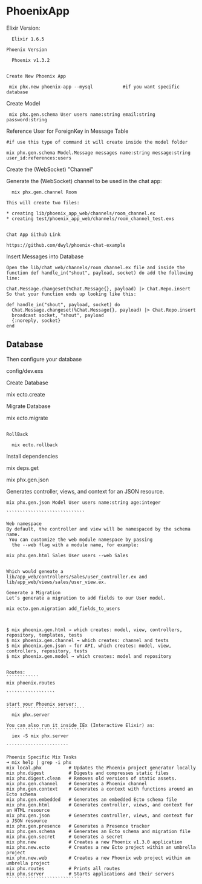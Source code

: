 # PhoenixApp

Elixir Version:
````````````````````
  Elixir 1.6.5 

Phoenix Version

  Phoenix v1.3.2


Create New Phoenix App

 mix phx.new phoenix-app --mysql           #if you want specific database

```````````````````````````````````````````````
Create Model
````````````````````````````````
 mix phx.gen.schema User users name:string email:string password:string

```````````````````````````````````
Reference User for ForeignKey in Message Table
``````````````````````````````````````
#if use this type of command it will create inside the model folder

mix phx.gen.schema Model.Message messages name:string message:string user_id:references:users

``````````````````````````````````````````

Create the (WebSocket) "Channel"
 
 Generate the (WebSocket) channel to be used in the chat app:
``````````````````````````````````````
  mix phx.gen.channel Room

This will create two files:

* creating lib/phoenix_app_web/channels/room_channel.ex
* creating test/phoenix_app_web/channels/room_channel_test.exs


Chat App Github Link

https://github.com/dwyl/phoenix-chat-example

`````````````````````````````````````````

Insert Messages into Database
`````````````````````````
Open the lib/chat_web/channels/room_channel.ex file and inside the function def handle_in("shout", payload, socket) do add the following line:

Chat.Message.changeset(%Chat.Message{}, payload) |> Chat.Repo.insert  
So that your function ends up looking like this:

def handle_in("shout", payload, socket) do
  Chat.Message.changeset(%Chat.Message{}, payload) |> Chat.Repo.insert  
  broadcast socket, "shout", payload
  {:noreply, socket}
end

````````````````````````````````````````````

Database
-----------------------------

Then configure your database

  config/dev.exs

Create Database

  mix ecto.create


Migrate Database

  mix ecto.migrate

``````````````````

RollBack 

  mix ecto.rollback

``````````````````

Install dependencies 

  mix deps.get


mix phx.gen.json

Generates controller, views, and context for an JSON resource.

`````````````````````````````````
mix phx.gen.json Model User users name:string age:integer

`````````````````````````````

Web namespace
By default, the controller and view will be namespaced by the schema name.
 You can customize the web module namespace by passing
  the --web flag with a module name, for example:

mix phx.gen.html Sales User users --web Sales


Which would geneate a 
lib/app_web/controllers/sales/user_controller.ex and lib/app_web/views/sales/user_view.ex.

Generate a Migration
Let’s generate a migration to add fields to our User model.

mix ecto.gen.migration add_fields_to_users



$ mix phoenix.gen.html → which creates: model, view, controllers, repository, templates, tests
$ mix phoenix.gen.channel → which creates: channel and tests
$ mix phoenix.gen.json → for API, which creates: model, view, controllers, repository, tests
$ mix phoenix.gen.model → which creates: model and repository


Routes:
````````````
mix phoenix.routes

``````````````````

start your Phoenix server:
`````````````````````````````
  mix phx.server

You can also run it inside IEx (Interactive Elixir) as:
`````````````````````````````
  iex -S mix phx.server

```````````````````````

Phoenix Specific Mix Tasks
➜ mix help | grep -i phx
mix local.phx          # Updates the Phoenix project generator locally
mix phx.digest         # Digests and compresses static files
mix phx.digest.clean   # Removes old versions of static assets.
mix phx.gen.channel    # Generates a Phoenix channel
mix phx.gen.context    # Generates a context with functions around an Ecto schema
mix phx.gen.embedded   # Generates an embedded Ecto schema file
mix phx.gen.html       # Generates controller, views, and context for an HTML resource
mix phx.gen.json       # Generates controller, views, and context for a JSON resource
mix phx.gen.presence   # Generates a Presence tracker
mix phx.gen.schema     # Generates an Ecto schema and migration file
mix phx.gen.secret     # Generates a secret
mix phx.new            # Creates a new Phoenix v1.3.0 application
mix phx.new.ecto       # Creates a new Ecto project within an umbrella project
mix phx.new.web        # Creates a new Phoenix web project within an umbrella project
mix phx.routes         # Prints all routes
mix phx.server         # Starts applications and their servers
````````````````````````````


